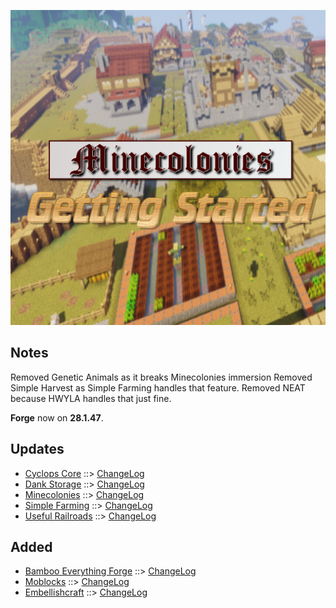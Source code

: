 ![MCGS LOGO](https://github.com/kreezxil/kreezcraft.com/blob/master/mcgs%20logo.png)

## Notes
Removed Genetic Animals as it breaks Minecolonies immersion
Removed Simple Harvest as Simple Farming handles that feature.
Removed NEAT because HWYLA handles that just fine.

**Forge** now on **28.1.47**.

## Updates
- [Cyclops Core](https://www.curseforge.com/minecraft/mc-mods/cyclops-core) ::> [ChangeLog](https://www.curseforge.com/minecraft/mc-mods/cyclops-core/files/2808606)
- [Dank Storage](https://www.curseforge.com/minecraft/mc-mods/dank-storage) ::> [ChangeLog](https://www.curseforge.com/minecraft/mc-mods/dank-storage/files/2809312)
- [Minecolonies](https://www.curseforge.com/minecraft/mc-mods/minecolonies) ::> [ChangeLog](https://www.curseforge.com/minecraft/mc-mods/minecolonies/files/2809281)
- [Simple Farming](https://www.curseforge.com/minecraft/mc-mods/simple-farming) ::> [ChangeLog](https://www.curseforge.com/minecraft/mc-mods/simple-farming/files/2808907)
- [Useful Railroads](https://www.curseforge.com/minecraft/mc-mods/useful-railroads) ::> [ChangeLog](https://www.curseforge.com/minecraft/mc-mods/useful-railroads/files/2808543)

## Added
- [Bamboo Everything Forge](https://www.curseforge.com/minecraft/mc-mods/bamboo-everything-forge) ::> [ChangeLog](https://www.curseforge.com/minecraft/mc-mods/bamboo-everything-forge/files/2778200)
- [Moblocks](https://www.curseforge.com/minecraft/mc-mods/moblocks) ::> [ChangeLog](https://www.curseforge.com/minecraft/mc-mods/moblocks/files/2806441)
- [Embellishcraft](https://www.curseforge.com/minecraft/mc-mods/embellishcraft) ::> [ChangeLog](https://www.curseforge.com/minecraft/mc-mods/embellishcraft/files/2797333)
